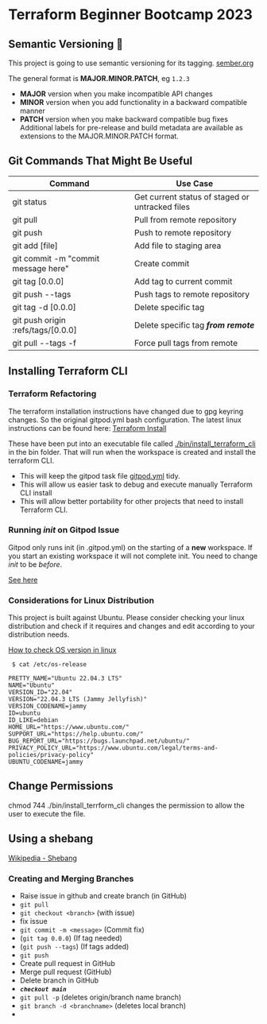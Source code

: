 # Terraform Beginner Bootcamp 2023

## Semantic Versioning :mage:

This project is going to use semantic versioning for its tagging.
[sember.org](https://semver.org/)

The general format is **MAJOR.MINOR.PATCH**, eg ```1.2.3```

- **MAJOR** version when you make incompatible API changes
- **MINOR** version when you add functionality in a backward compatible manner
- **PATCH** version when you make backward compatible bug fixes
Additional labels for pre-release and build metadata are available as extensions to the MAJOR.MINOR.PATCH format.

## Git Commands That Might Be Useful

| Command      | Use Case |
| ----------- | ----------- |
| git status      | Get current status of staged or untracked files      |
| git pull      | Pull from remote repository      |
| git push   | Push to remote repository|
| git add [file]| Add file to staging area|
| git commit -m "commit message here" | Create commit |
| git tag [0.0.0] | Add tag to current commit |
| git push --tags | Push tags to remote repository|
| git tag -d [0.0.0] | Delete specific tag |
| git push origin :refs/tags/[0.0.0] | Delete specific tag ***from remote***|
| git pull --tags -f | Force pull tags from remote |


## Installing Terraform CLI

### Terraform Refactoring
The terraform installation instructions have changed due to gpg keyring changes. So the original gitpod.yml bash configuration. The latest linux instructions can be found here:
[Terraform Install](https://developer.hashicorp.com/terraform/tutorials/aws-get-started/install-cli)

These have been put into an executable file called [./bin/install_terraform_cli](./bin/install_terraform_cli) in the bin folder. That will run when the workspace is created and install the terraform CLI.
- This will keep the gitpod task file [gitpod.yml](.gitpod.yml) tidy.
- This will allow us easier task to debug and execute manually Terraform CLI install
- This will allow better portability for other projects that need to install Terraform CLI.

### Running *init* on Gitpod Issue

Gitpod only runs init (in .gitpod.yml) on the starting of a **new** workspace. If you start an existing workspace it will not complete init. You need to change *init* to be *before*.

[See here](https://www.gitpod.io/docs/configure/workspaces/tasks)

### Considerations for Linux Distribution

This project is built against Ubuntu.
Please consider checking your linux distribution and check if it requires and changes and edit according to your distribution needs.

[How to check OS version in linux](https://support.ucsd.edu/kb_view.do?sysparm_article=KB0032481#Linux)

```
 $ cat /etc/os-release

PRETTY_NAME="Ubuntu 22.04.3 LTS"
NAME="Ubuntu"
VERSION_ID="22.04"
VERSION="22.04.3 LTS (Jammy Jellyfish)"
VERSION_CODENAME=jammy
ID=ubuntu
ID_LIKE=debian
HOME_URL="https://www.ubuntu.com/"
SUPPORT_URL="https://help.ubuntu.com/"
BUG_REPORT_URL="https://bugs.launchpad.net/ubuntu/"
PRIVACY_POLICY_URL="https://www.ubuntu.com/legal/terms-and-policies/privacy-policy"
UBUNTU_CODENAME=jammy
```
## Change Permissions
chmod 744 ./bin/install_terrform_cli changes the permission to allow the user to execute the file.

## Using a shebang
[Wikipedia - Shebang](https://en.wikipedia.org/wiki/Shebang_(Unix))


### Creating and Merging Branches

- Raise issue in github and create branch (in GitHub)
- `git pull`
- `git checkout <branch>` (with issue)
- fix issue
- `git commit -m <message>` (Commit fix)
- (`git tag 0.0.0`) (If tag needed)
- (`git push --tags`) (If tags added)
- `git push`
- Create pull request in GitHub
- Merge pull request  (GitHub)
- Delete branch in GitHub
- ***`checkout main`***
- `git pull -p` (deletes origin/branch name branch)
- `git branch -d <branchname>` (deletes local branch)
- 
